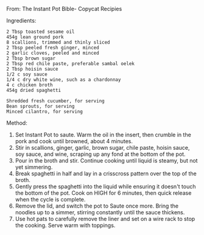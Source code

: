 From: The Instant Pot Bible- Copycat Recipies

Ingredients:

    2 Tbsp toasted sesame oil
    454g lean ground pork
    8 scallions, trimmed and thinly sliced
    2 Tbsp peeled fresh ginger, minced
    2 garlic cloves, peeled and minced
    2 Tbsp brown sugar
    2 Tbsp red chile paste, preferable sambal oelek
    2 Tbsp hoisin sauce
    1/2 c soy sauce
    1/4 c dry white wine, such as a chardonnay
    4 c chicken broth
    454g dried spaghetti

    Shredded fresh cucumber, for serving
    Bean sprouts, for serving
    Minced cilantro, for serving


Method:

1. Set Instant Pot to saute. Warm the oil in the insert, then crumble in the pork and cook until browned, about 4 minutes.
2. Stir in scallions, ginger, garlic, brown sugar, chile paste, hoisin sauce, soy sauce, and wine, scraping up any fond at the bottom of the pot.
3. Pour in the broth and stir. Continue cooking until liquid is steamy, but not yet simmering.
4. Break spaghetti in half and lay in a crisscross pattern over the top of the broth.
5. Gently press the spaghetti into the liquid while ensuring it doesn't touch the bottom of the pot. Cook on HIGH for 6 minutes, then quick release when the cycle is complete.
6. Remove the lid, and switch the pot to Saute once more. Bring the noodles up to a simmer, stirring constantly until the sauce thickens.
7. Use hot pats to carefully remove the liner and set on a wire rack to stop the cooking. Serve warm with toppings.

